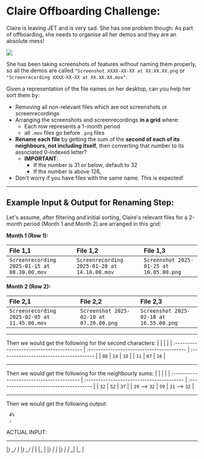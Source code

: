 # Claire Offboarding Challenge:

Claire is leaving JET and is very sad. She has one problem though:
As part of offboarding, she needs to organise all her demos and they are an absolute mess!

<img src='./Screenshot 2025-08-22 at 10.43.05.png'>

She has been taking screenshots of features without naming them properly, so all the demos are called `"Screenshot XXXX-XX-XX at XX.XX.XX.png` or `"Screenrecording XXXX-XX-XX at XX.XX.XX.mov"`.

Given a representation of the file names on her desktop, can you help her sort them by:

- Removing all non-relevant files which are not screenshots or screenrecordings
- Arranging the screenshots and screenrecordings **in a grid** where:
  - Each row represents a 1-month period
  - all `.mov` files go before `.png` files
- **Rename each file** by getting the sum of the **second of each of its neighbours, not including itself**, then converting that number to its associated 0-indexed letter?
  - **IMPORTANT**: 
    - If the number is 31 or below, default to 32
    - If the number is above 126, 
- Don't worry if you have files with the same name. This is expected!

---

## Example Input & Output for Renaming Step: 

Let's assume, after filtering and initial sorting, Claire's relevant files for a 2-month period (Month 1 and Month 2) are arranged in this grid:

**Month 1 (Row 1):**

| File 1,1                                  | File 1,2                                  | File 1,3                                |
| :---------------------------------------- | :---------------------------------------- | :-------------------------------------- |
| `Screenrecording 2025-01-15 at 08.30.00.mov` | `Screenrecording 2025-01-20 at 14.10.00.mov` | `Screenshot 2025-01-25 at 10.05.00.png` |

**Month 2 (Row 2):**

| File 2,1                                  | File 2,2                                | File 2,3                                |
| :---------------------------------------- | :-------------------------------------- | :-------------------------------------- |
| `Screenrecording 2025-02-05 at 11.45.00.mov` | `Screenshot 2025-02-10 at 07.20.00.png` | `Screenshot 2025-02-18 at 16.55.00.png` |

---

Then we would get the following for the second characters:
|                                 |                                  |                               |
| :---------------------------------------- | :---------------------------------------- | :-------------------------------------- |
| `08` | `14` | `10` |
| `11` | `07` | `16` |

---

Then we would get the following for the neighbourly sums:
|                                 |                                  |                               |
| :---------------------------------------- | :---------------------------------------- | :-------------------------------------- |
| `32` | `52` | `37` |
| `29` --> `32` | `59` | `31` --> `32` |

---

Then we would get the following output:
``` txt
 4%
 ; 
```



ACTUAL INPUT:
 _       _  _       _      _ ___
|_) \_/ |_ |_) \_/ |_   | |_  | 
|_)  |  |_ |_)  |  |_ \_| |_  | 

